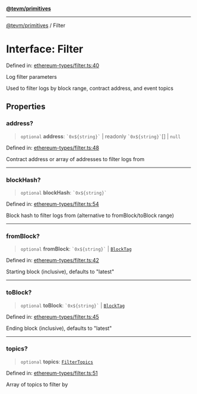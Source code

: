 [**@tevm/primitives**](../README.md)

***

[@tevm/primitives](../globals.md) / Filter

# Interface: Filter

Defined in: [ethereum-types/filter.ts:40](https://github.com/evmts/primitives/blob/main/src/ethereum-types/filter.ts#L40)

Log filter parameters

Used to filter logs by block range, contract address, and event topics

## Properties

### address?

> `optional` **address**: `` `0x${string}` `` \| readonly `` `0x${string}` ``[] \| `null`

Defined in: [ethereum-types/filter.ts:48](https://github.com/evmts/primitives/blob/main/src/ethereum-types/filter.ts#L48)

Contract address or array of addresses to filter logs from

***

### blockHash?

> `optional` **blockHash**: `` `0x${string}` ``

Defined in: [ethereum-types/filter.ts:54](https://github.com/evmts/primitives/blob/main/src/ethereum-types/filter.ts#L54)

Block hash to filter logs from (alternative to fromBlock/toBlock range)

***

### fromBlock?

> `optional` **fromBlock**: `` `0x${string}` `` \| [`BlockTag`](../type-aliases/BlockTag.md)

Defined in: [ethereum-types/filter.ts:42](https://github.com/evmts/primitives/blob/main/src/ethereum-types/filter.ts#L42)

Starting block (inclusive), defaults to "latest"

***

### toBlock?

> `optional` **toBlock**: `` `0x${string}` `` \| [`BlockTag`](../type-aliases/BlockTag.md)

Defined in: [ethereum-types/filter.ts:45](https://github.com/evmts/primitives/blob/main/src/ethereum-types/filter.ts#L45)

Ending block (inclusive), defaults to "latest"

***

### topics?

> `optional` **topics**: [`FilterTopics`](../type-aliases/FilterTopics.md)

Defined in: [ethereum-types/filter.ts:51](https://github.com/evmts/primitives/blob/main/src/ethereum-types/filter.ts#L51)

Array of topics to filter by
